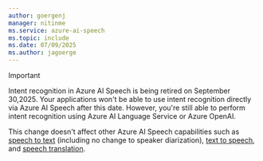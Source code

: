 ```yaml
---
author: goergenj
manager: nitinme
ms.service: azure-ai-speech
ms.topic: include
ms.date: 07/09/2025
ms.author: jagoerge
---
```


> [!IMPORTANT]
> Intent recognition in Azure AI Speech is being retired on September 30,2025. Your applications won't be able to use intent recognition directly via Azure AI Speech after this date. However, you're still able to perform intent recognition using Azure AI Language Service or Azure OpenAI.
> 
> This change doesn't affect other Azure AI Speech capabilities such as [speech to text](../speech-to-text.md) (including no change to speaker diarization), [text to speech](../text-to-speech.md), and [speech translation](../speech-translation.md). 